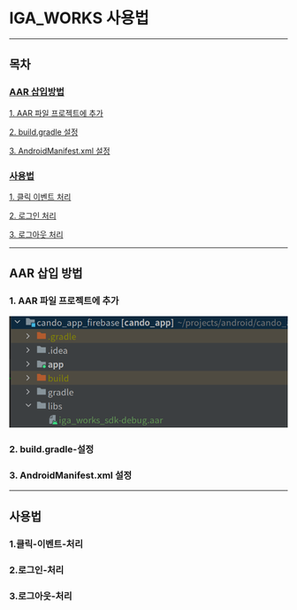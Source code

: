 # IGA_WORKS 사용법

<hr>

## 목차

### [AAR 삽입방법](###AAR-삽입-방법)

[1. AAR 파일 프로젝트에 추가](##1.AAR-파일-프로젝트에-추가)

[2. build.gradle 설정](##2.build.gradle-설정)

[3. AndroidManifest.xml 설정](##3.AndroidManifest.xml-설정)

### [사용법](###사용법)
[1. 클릭 이벤트 처리](##1.클릭-이벤트-처리)

[2. 로그인 처리](##2.로그인-처리)

[3. 로그아웃 처리](##3.로그아웃-처리)

<hr>

## AAR 삽입 방법

### 1. AAR 파일 프로젝트에 추가

![AAR File setting](/images/AAR경로-설정.png)


### 2. build.gradle-설정

### 3. AndroidManifest.xml 설정

<hr>

## 사용법
### 1.클릭-이벤트-처리

### 2.로그인-처리

### 3.로그아웃-처리
